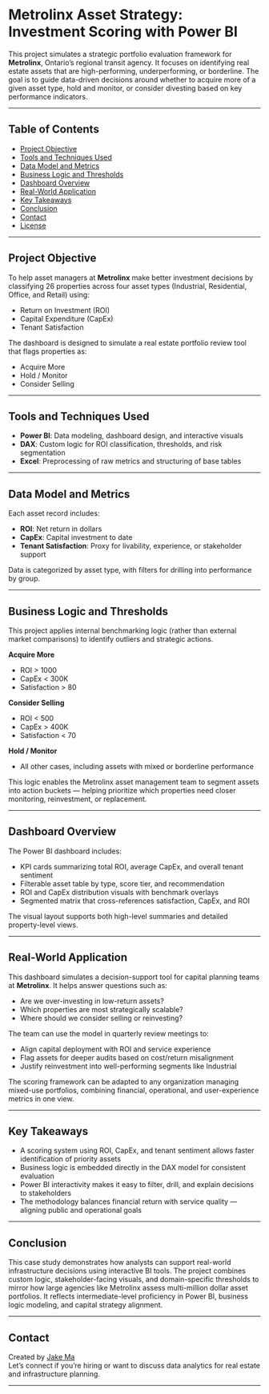 # Metrolinx Asset Strategy: Investment Scoring with Power BI

This project simulates a strategic portfolio evaluation framework for **Metrolinx**, Ontario’s regional transit agency. It focuses on identifying real estate assets that are high-performing, underperforming, or borderline. The goal is to guide data-driven decisions around whether to acquire more of a given asset type, hold and monitor, or consider divesting based on key performance indicators.

---

## Table of Contents

- [Project Objective](#project-objective)
- [Tools and Techniques Used](#tools-and-techniques-used)
- [Data Model and Metrics](#data-model-and-metrics)
- [Business Logic and Thresholds](#business-logic-and-thresholds)
- [Dashboard Overview](#dashboard-overview)
- [Real-World Application](#real-world-application)
- [Key Takeaways](#key-takeaways)
- [Conclusion](#conclusion)
- [Contact](#contact)
- [License](#license)

---

## Project Objective

To help asset managers at **Metrolinx** make better investment decisions by classifying 26 properties across four asset types (Industrial, Residential, Office, and Retail) using:

- Return on Investment (ROI)  
- Capital Expenditure (CapEx)  
- Tenant Satisfaction

The dashboard is designed to simulate a real estate portfolio review tool that flags properties as:
- Acquire More  
- Hold / Monitor  
- Consider Selling

---

## Tools and Techniques Used

- **Power BI**: Data modeling, dashboard design, and interactive visuals  
- **DAX**: Custom logic for ROI classification, thresholds, and risk segmentation  
- **Excel**: Preprocessing of raw metrics and structuring of base tables  

---

## Data Model and Metrics

Each asset record includes:

- **ROI**: Net return in dollars  
- **CapEx**: Capital investment to date  
- **Tenant Satisfaction**: Proxy for livability, experience, or stakeholder support  

Data is categorized by asset type, with filters for drilling into performance by group.

---

## Business Logic and Thresholds

This project applies internal benchmarking logic (rather than external market comparisons) to identify outliers and strategic actions.

**Acquire More**
- ROI > 1000  
- CapEx < 300K  
- Satisfaction > 80  

**Consider Selling**
- ROI < 500  
- CapEx > 400K  
- Satisfaction < 70  

**Hold / Monitor**
- All other cases, including assets with mixed or borderline performance  

This logic enables the Metrolinx asset management team to segment assets into action buckets — helping prioritize which properties need closer monitoring, reinvestment, or replacement.

---

## Dashboard Overview

The Power BI dashboard includes:

- KPI cards summarizing total ROI, average CapEx, and overall tenant sentiment  
- Filterable asset table by type, score tier, and recommendation  
- ROI and CapEx distribution visuals with benchmark overlays  
- Segmented matrix that cross-references satisfaction, CapEx, and ROI  

The visual layout supports both high-level summaries and detailed property-level views.

---

## Real-World Application

This dashboard simulates a decision-support tool for capital planning teams at **Metrolinx**. It helps answer questions such as:

- Are we over-investing in low-return assets?  
- Which properties are most strategically scalable?  
- Where should we consider selling or reinvesting?  

The team can use the model in quarterly review meetings to:

- Align capital deployment with ROI and service experience  
- Flag assets for deeper audits based on cost/return misalignment  
- Justify reinvestment into well-performing segments like Industrial  

The scoring framework can be adapted to any organization managing mixed-use portfolios, combining financial, operational, and user-experience metrics in one view.

---

## Key Takeaways

- A scoring system using ROI, CapEx, and tenant sentiment allows faster identification of priority assets  
- Business logic is embedded directly in the DAX model for consistent evaluation  
- Power BI interactivity makes it easy to filter, drill, and explain decisions to stakeholders  
- The methodology balances financial return with service quality — aligning public and operational goals  

---

## Conclusion

This case study demonstrates how analysts can support real-world infrastructure decisions using interactive BI tools. The project combines custom logic, stakeholder-facing visuals, and domain-specific thresholds to mirror how large agencies like Metrolinx assess multi-million dollar asset portfolios. It reflects intermediate-level proficiency in Power BI, business logic modeling, and capital strategy alignment.

---

## Contact

Created by [Jake Ma](https://www.linkedin.com/in/jakexm-analytics/)  
Let’s connect if you’re hiring or want to discuss data analytics for real estate and infrastructure planning.

---
